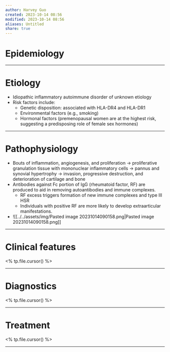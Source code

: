 ```yaml
---
author: Harvey Guo
created: 2023-10-14 08:56
modified: 2023-10-14 08:56
aliases: Untitled
share: true
---
```


# Epidemiology


---
# Etiology
- Idiopathic inflammatory autoimmune disorder of unknown etiology
- Risk factors include:
	- Genetic disposition: associated with HLA-DR4 and HLA-DR1
	- Environmental factors (e.g., smoking)
	- Hormonal factors (premenopausal women are at the highest risk, suggesting a predisposing role of female sex hormones)

---
# Pathophysiology
- Bouts of inflammation, angiogenesis, and proliferation → proliferative granulation tissue with mononuclear inflammatory cells → pannus and synovial hypertrophy → invasion, progressive destruction, and deterioration of cartilage and bone
- Antibodies against Fc portion of IgG (rheumatoid factor, RF) are produced to aid in removing autoantibodies and immune complexes.
	- RF excess triggers formation of new immune complexes and type III HSR
	- Individuals with positive RF are more likely to develop extraarticular manifestations.
- ![[../../assets/img/Pasted image 20231014090158.png|Pasted image 20231014090158.png]]

---
# Clinical features
<% tp.file.cursor() %>

---
# Diagnostics
<% tp.file.cursor() %>

---
# Treatment
<% tp.file.cursor() %>

---
